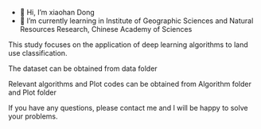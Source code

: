 - 👋 Hi, I’m xiaohan Dong
- 🌱 I’m currently learning in Institute of Geographic Sciences and Natural Resources Research, Chinese Academy of Sciences


<!---
352707083/352707083 is a ✨ special ✨ repository because its `README.md` (this file) appears on your GitHub profile.
You can click the Preview link to take a look at your changes.
--->


This study focuses on the application of deep learning algorithms to land use classification.

The dataset can be obtained from data folder

Relevant algorithms and Plot codes can be obtained from Algorithm folder and Plot folder

If you have any questions, please contact me and I will be happy to solve your problems.
